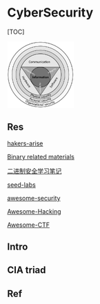 # CyberSecurity

[TOC]

<img src="../../Assets/Pics/1920px-CIAJMK1209-en.svg.png" alt="vectorial version" style="zoom:15%;" />





## Res



[hakers-arise](https://www.hackers-arise.com)

[Binary related materials](https://scubsrgroup.github.io/BinaryDatabase/)

[二进制安全学习笔记](https://binhack.readthedocs.io/zh/latest/index.html)

[seed-labs](https://github.com/seed-labs/seed-labs) 



[awesome-security](https://github.com/sbilly/awesome-security) 

[Awesome-Hacking](https://github.com/Hack-with-Github/Awesome-Hacking) 

[Awesome-CTF](https://github.com/apsdehal/awesome-ctf)



## Intro



## CIA triad



## Ref
